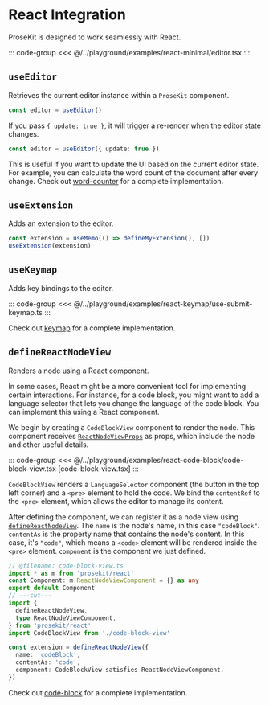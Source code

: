 # React Integration

ProseKit is designed to work seamlessly with React.

::: code-group
<<< @/../playground/examples/react-minimal/editor.tsx
:::

## `useEditor`

Retrieves the current editor instance within a `ProseKit` component.

```ts
const editor = useEditor()
```

If you pass `{ update: true }`, it will trigger a re-render when the editor state changes.

```ts
const editor = useEditor({ update: true })
```

This is useful if you want to update the UI based on the current editor state.
For example, you can calculate the word count of the document after every
change. Check out [word-counter](/examples/word-counter) for a
complete implementation.

## `useExtension`

Adds an extension to the editor.

```ts
const extension = useMemo(() => defineMyExtension(), [])
useExtension(extension)
```

## `useKeymap`

Adds key bindings to the editor.

::: code-group
<<< @/../playground/examples/react-keymap/use-submit-keymap.ts
:::

Check out [keymap](/examples/keymap) for a complete implementation.

## `defineReactNodeView`

Renders a node using a React component.

In some cases, React might be a more convenient tool for implementing certain interactions. For instance, for a code block, you might want to add a language selector that lets you change the language of the code block. You can implement this using a React component.

We begin by creating a `CodeBlockView` component to render the node. This component receives [`ReactNodeViewProps`](/references/react#reactnodeviewoptions) as props, which include the node and other useful details.

::: code-group
<<< @/../playground/examples/react-code-block/code-block-view.tsx [code-block-view.tsx]
:::

`CodeBlockView` renders a `LanguageSelector` component (the button in the top left corner) and a `<pre>` element to hold the code. We bind the `contentRef` to the `<pre>` element, which allows the editor to manage its content.

After defining the component, we can register it as a node view using [`defineReactNodeView`](/references/react#definereactnodeview). The `name` is the node's name, in this case `"codeBlock"`. `contentAs` is the property name that contains the node's content. In this case, it's `"code"`, which means a `<code>` element will be rendered inside the `<pre>` element. `component` is the component we just defined.

```ts twoslash
// @filename: code-block-view.ts
import * as m from 'prosekit/react'
const Component: m.ReactNodeViewComponent = {} as any
export default Component
// ---cut---
import {
  defineReactNodeView,
  type ReactNodeViewComponent,
} from 'prosekit/react'
import CodeBlockView from './code-block-view'

const extension = defineReactNodeView({
  name: 'codeBlock',
  contentAs: 'code',
  component: CodeBlockView satisfies ReactNodeViewComponent,
})
```

Check out [code-block](/examples/code-block) for a complete implementation.

